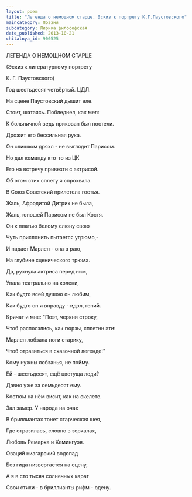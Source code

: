 ```yaml
---
layout: poem
title: "Легенда о немощном старце. Эскиз к портрету К.Г.Паустовского"
maincategory: Поэзия
subcategory: Лирика философская
date_published: 2013-10-21
chitalnya_id: 900525
---
```




ЛЕГЕНДА О НЕМОЩНОМ СТАРЦЕ

(Эскиз к литературному портрету

К. Г. Паустовского)



Год шестьдесят четвёртый. ЦДЛ.

На сцене Паустовский дышит еле.

Стоит, шатаясь. Побледнел, как мел:

К больничной ведь прикован был постели.



Дрожит его бессильная рука.

Он слишком дряхл - не выглядит Парисом.

Но дал команду кто-то из ЦК

Его на встречу привезти с актрисой.



Об этом стих сплету я спрохвала.

В Союз Советский прилетела гостья.

Жаль, Афродитой Дитрих не была,

Жаль, юношей Парисом не был Костя.



Он к платью белому слюну свою

Чуть прислонить пытается угрюмо,-

И падает Марлен - она в раю,

На глубине сценического трюма.



Да, рухнула актриса перед ним,

Упала театрально на колени,

Как будто всей душою он любим,

Как будто он и вправду - идол, гений.



Кричат и мне: "Поэт, черкни строку,

Чтоб расползлись, как гюрзы, сплетнн эти:

Марлен лобзала ноги старику,

Чтоб отразиться в сказочной легенде!"



Кому нужны лобзанья, не пойму.

Ей - шестьдесят, ещё цветуща леди?

Давно уже за семьдесят ему.

Костюм на нём висит, как на скелете.



Зал замер. У народа на очах

В бриллиантах тонет старческая шея,

Где отразилась, словно в зеркалах,

Любовь Ремарка и Хемингуэя.



Оваций ниагарский водопад

Без гида низвергается на сцену,

А я в сто тысяч солнечных карат

Свои стихи - в бриллианты рифм - одену.










